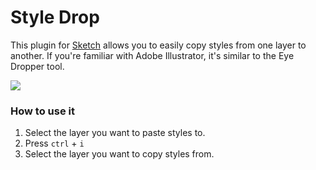 # Style Drop

This plugin for [Sketch][] allows you to easily copy styles from one layer to another. If you're familiar with Adobe Illustrator, it's similar to the Eye Dropper tool.


![](http://ryanmclaughlin.s3-us-west-2.amazonaws.com/share/share/Mu9OgfTri8/sketch_styledrop.gif)

### How to use it
1. Select the layer you want to paste styles to.
2. Press `ctrl` + `i`
3. Select the layer you want to copy styles from.

[Sketch]: http://bohemiancoding.com/sketch/
